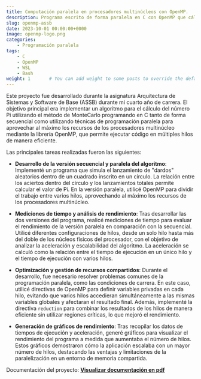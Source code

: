 ```yaml
---
title: Computación paralela en procesadores multinúcleos con OpenMP.
description: Programa escrito de forma paralela en C con OpenMP que cálcula el valor del número Pi mediante el método Montecarlo aprovechando los múltiples núcleos del procesador multinúcleo de la máquina donde se ejecuta.  
slug: openmp-assb
date: 2023-10-01 00:00:00+0000
image: openmp-logo.png
categories:
    - Programación paralela
tags:
    - C
    - OpenMP
    - WSL
    - Bash
weight: 1       # You can add weight to some posts to override the default sorting (date descending)
---
```


Este proyecto fue desarrollado durante la asignatura Arquitectura de Sistemas y Software de Base (ASSB) durante mi cuarto año de carrera. El objetivo principal era implementar un algoritmo para el cálculo del número Pi utilizando el método de MonteCarlo programando en C tanto de forma secuencial como utilizando técnicas de programación paralela para aprovechar al máximo los recursos de los procesadores multinúcleo mediante la librería OpenMP, que permite ejecutar código en múltiples hilos de manera eficiente.

Las principales tareas realizadas fueron las siguientes:

- **Desarrollo de la versión secuencial y paralela del algoritmo**: Implementé un programa que simula el lanzamiento de "dardos" aleatorios dentro de un cuadrado inscrito en un círculo. La relación entre los aciertos dentro del círculo y los lanzamientos totales permite calcular el valor de Pi. En la versión paralela, utilicé OpenMP para dividir el trabajo entre varios hilos, aprovechando al máximo los recursos de los procesadores multinúcleo.

- **Mediciones de tiempo y análisis de rendimiento**: Tras desarrollar las dos versiones del programa, realicé mediciones de tiempo para evaluar el rendimiento de la versión paralela en comparación con la secuencial. Utilicé diferentes configuraciones de hilos, desde un solo hilo hasta más del doble de los núcleos físicos del procesador, con el objetivo de analizar la aceleración y escalabilidad del algoritmo. La aceleración se calculó como la relación entre el tiempo de ejecución en un único hilo y el tiempo de ejecución con varios hilos.

- **Optimización y gestión de recursos compartidos**: Durante el desarrollo, fue necesario resolver problemas comunes de la programación paralela, como las condiciones de carrera. En este caso, utilicé directivas de OpenMP para definir variables privadas en cada hilo, evitando que varios hilos accedieran simultáneamente a las mismas variables globales y afectaran el resultado final. Además, implementé la directiva `reduction` para combinar los resultados de los hilos de manera eficiente sin utilizar regiones críticas, lo que mejoró el rendimiento.

- **Generación de gráficos de rendimiento**: Tras recopilar los datos de tiempos de ejecución y aceleración, generé gráficos para visualizar el rendimiento del programa a medida que aumentaba el número de hilos. Estos gráficos demostraron cómo la aplicación escalaba con un mayor número de hilos, destacando las ventajas y limitaciones de la paralelización en un entorno de memoria compartida. 


Documentación del proyecto: [**Visualizar documentación en pdf**](ASSB-openmp.pdf)